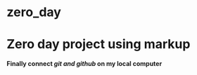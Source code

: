# zero_day
# Zero day project using markup
**Finally connect *git and github* on my local computer**
